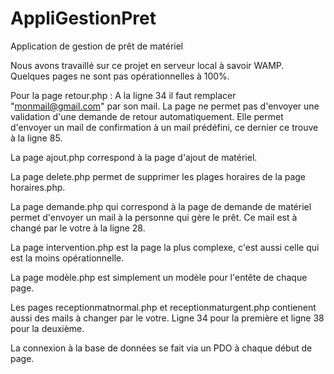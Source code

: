 # AppliGestionPret
Application de gestion de prêt de matériel

Nous avons travaillé sur ce projet en serveur local à savoir WAMP. Quelques pages ne sont pas opérationnelles à 100%.

Pour la page retour.php : A la ligne 34 il faut remplacer "monmail@gmail.com" par son mail.
La page ne permet pas d'envoyer une validation d'une demande de retour automatiquement. Elle permet d'envoyer un mail de confirmation à un mail prédéfini, ce dernier ce trouve à la ligne 85.

La page ajout.php correspond à la page d'ajout de matériel. 

La page delete.php permet de supprimer les plages horaires de la page horaires.php.

La page demande.php qui correspond à la page de demande de matériel permet d'envoyer un mail à la personne qui gère le prêt. Ce mail est à changé par le votre à la ligne 28.

La page intervention.php est la page la plus complexe, c'est aussi celle qui est la moins opérationnelle. 

La page modèle.php est simplement un modèle pour l'entête de chaque page. 

Les pages receptionmatnormal.php et receptionmaturgent.php contienent aussi des mails à changer par le votre. Ligne 34 pour la première et ligne 38 pour la deuxième.

La connexion à la base de données se fait via un PDO à chaque début de page. 

